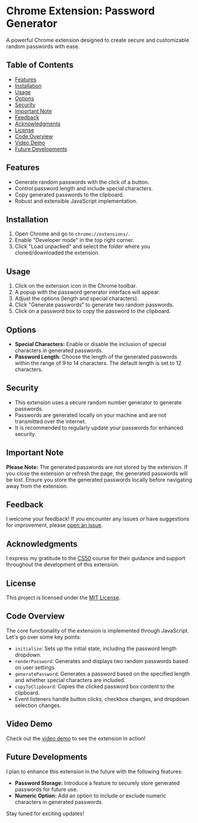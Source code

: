 # Chrome Extension: Password Generator

A powerful Chrome extension designed to create secure and customizable random passwords with ease.

## Table of Contents

- [Features](#features)
- [Installation](#installation)
- [Usage](#usage)
- [Options](#options)
- [Security](#security)
- [Important Note](#important-note)
- [Feedback](#feedback)
- [Acknowledgments](#acknowledgments)
- [License](#license)
- [Code Overview](#code-overview)
- [Video Demo](#video-demo)
- [Future Developments](#future-developments)

## Features

- Generate random passwords with the click of a button.
- Control password length and include special characters.
- Copy generated passwords to the clipboard.
- Robust and extensible JavaScript implementation.

## Installation

1. Open Chrome and go to `chrome://extensions/`.
2. Enable "Developer mode" in the top right corner.
3. Click "Load unpacked" and select the folder where you cloned/downloaded the extension.

## Usage

1. Click on the extension icon in the Chrome toolbar.
2. A popup with the password generator interface will appear.
3. Adjust the options (length and special characters).
4. Click "Generate passwords" to generate two random passwords.
5. Click on a password box to copy the password to the clipboard.

## Options

- **Special Characters:** Enable or disable the inclusion of special characters in generated passwords.
- **Password Length:** Choose the length of the generated passwords within the range of 9 to 14 characters. The default length is set to 12 characters.

## Security

- This extension uses a secure random number generator to generate passwords.
- Passwords are generated locally on your machine and are not transmitted over the internet.
- It is recommended to regularly update your passwords for enhanced security.

## Important Note

**Please Note:** The generated passwords are not stored by the extension. If you close the extension or refresh the page, the generated passwords will be lost. Ensure you store the generated passwords locally before navigating away from the extension.

## Feedback

I welcome your feedback! If you encounter any issues or have suggestions for improvement, please [open an issue](https://github.com/guessimnotgreat/password-generator/issues).

## Acknowledgments

I express my gratitude to the [CS50](https://cs50.harvard.edu/) course for their guidance and support throughout the development of this extension.

## License

This project is licensed under the [MIT License](LICENSE).

## Code Overview

The core functionality of the extension is implemented through JavaScript. Let's go over some key points:

- `initialize`: Sets up the initial state, including the password length dropdown.
- `renderPassword`: Generates and displays two random passwords based on user settings.
- `generatePassword`: Generates a password based on the specified length and whether special characters are included.
- `copyToClipboard`: Copies the clicked password box content to the clipboard.
- Event listeners handle button clicks, checkbox changes, and dropdown selection changes.

## Video Demo

Check out the [video demo](https://youtu.be/B0wZzgVopXw) to see the extension in action!

## Future Developments

I plan to enhance this extension in the future with the following features:

- **Password Storage:** Introduce a feature to securely store generated passwords for future use.
- **Numeric Option:** Add an option to include or exclude numeric characters in generated passwords.

Stay tuned for exciting updates!
